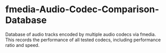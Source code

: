 # fmedia-Audio-Codec-Comparison-Database
Database of audio tracks encoded by multiple audio codecs via fmedia. This records the performance of all tested codecs, including performance ratio and speed.
